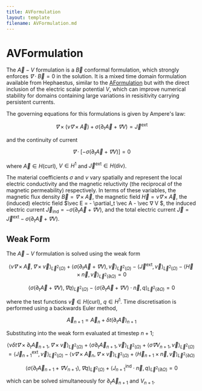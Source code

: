 ```yaml
---
title: AVFormulation
layout: template
filename: AVFormulation.md
---
```

# AVFormulation
The $\vec A-V$ formulation is a $\vec B$ conformal formulation, which strongly enforces $\vec ∇ \cdot \vec B = 0$ in the solution. It is a mixed time domain formulation available from Hephaestus, similar to the [AFormulation](AFormulation.md) but with the direct inclusion of the electric scalar potential $V$, which can improve numerical stability for domains containing large variations in resisitivity carrying persistent currents. 

The governing equations for this formulations is given by Ampere's law:

$$
\vec ∇× \left(ν \vec ∇× \vec A\right) +σ\left(\partial_t \vec A + \vec ∇ V \right) = \vec J^\mathrm{ext}
$$

and the continuity of current

$$
\vec ∇ \cdot \left[-σ\left(\partial_t \vec A + \vec ∇ V \right) \right] = 0
$$

where $\vec A ∈ H(\mathrm{curl})$, $V ∈ H^1$ and $\vec J^\mathrm{ext} ∈ H(\mathrm{div})$.

The material coefficients $σ$ and $ν$ vary spatially and represent the local electric conductivity and the magnetic reluctivity (the reciprocal of the magnetic permeability) respectively. In terms of these variables, the magnetic flux density $\vec B = \vec ∇ × \vec A$, the magnetic field $\vec H = ν \vec ∇× \vec A$, the (induced) electric field $\vec E = - \partial_t \vec A - \vec ∇ V $, the induced electric current $\vec J_\mathrm{ind} = - σ\left(\partial_t \vec A + \vec ∇ V\right)$, and the total electric current $\vec J = \vec J^\mathrm{ext} - σ\left(\partial_t \vec A + \vec ∇ V\right)$.


## Weak Form
The $\vec A-V$ formulation is solved using the weak form

$$
\langle ν \vec ∇× \vec A, \vec ∇× \vec v \rangle_{\vec L^2(\Omega)} + \left\langle σ \left(\partial_t \vec A + \vec ∇ V\right), \vec v \right\rangle_{\vec L^2(\Omega)} - \langle \vec J^\mathrm{ext}, \vec v\rangle_{\vec L^2(\Omega)} - \langle \vec H × \vec n, \vec v\rangle_{\vec L^2(\partial \Omega)} = 0
$$

$$
\left\langle σ \left(\partial_t \vec A + \vec ∇ V\right), \vec ∇ q \right\rangle_{\vec L^2(\Omega)} - \left\langle σ \left(\partial_t \vec A + \vec ∇ V\right)\cdot \vec n, q \right\rangle_{\vec L^2(\partial \Omega)} = 0
$$

where the test functions $\vec v ∈ H(\mathrm{curl})$, $q ∈ H^1$. Time discretisation is performed using a backwards Euler method, 

$$
\vec A_{n+1} = \vec A_{n} + \delta t \left(\partial_t \vec A\right)_{n+1}
$$

Substituting into the weak form evaluated at timestep $n+1$;

$$
\langle ν \delta t \vec ∇× \partial_t \vec A_{n+1}, \vec ∇× \vec v \rangle_{\vec L^2(\Omega)} +
\langle  σ \partial_t \vec A_{n+1}, \vec v \rangle_{\vec L^2(\Omega)} + \langle  σ \vec ∇ V_{n+1}, \vec v \rangle_{\vec L^2(\Omega)} = \langle \vec J_{n+1}^\mathrm{ext}, \vec v\rangle_{\vec L^2(\Omega)} -\langle ν \vec ∇× \vec A_n, \vec ∇× \vec v \rangle_{\vec L^2(\Omega)} + \langle \vec H_{n+1} × \vec n, \vec v\rangle_{\vec L^2(\partial \Omega)}
$$

$$
\left\langle σ \left(\partial_t \vec A_{n+1} + \vec ∇ V_{n+1}\right), \vec ∇ q \right\rangle_{\vec L^2(\Omega)} + \left\langle  J_{n+1}^\mathrm{ind} \cdot \vec n, q \right\rangle_{\vec L^2(\partial \Omega)} = 0
$$

which can be solved simultaneously for $\partial_t \vec A_{n+1}$ and $V_{n+1}$.